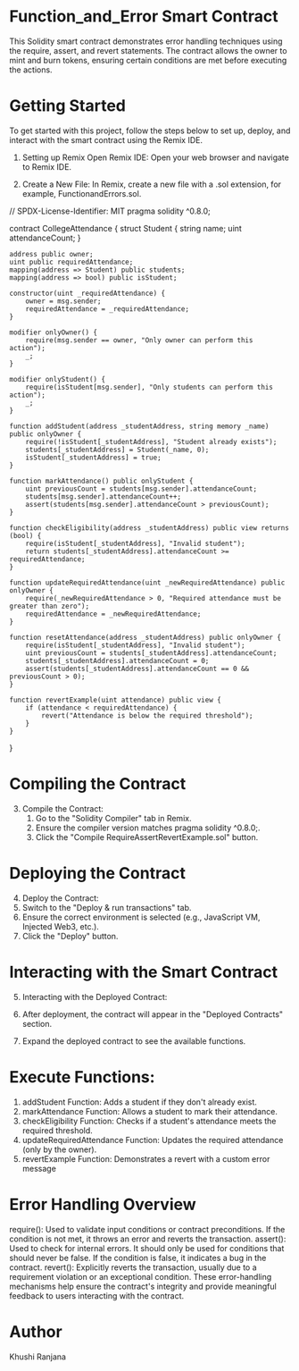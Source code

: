 # Function_and_Error Smart Contract
This Solidity smart contract demonstrates error handling techniques using the require, assert, and revert statements. The contract allows the owner to mint and burn tokens, ensuring certain conditions are met before executing the actions.

# Getting Started
To get started with this project, follow the steps below to set up, deploy, and interact with the smart contract using the Remix IDE.

1. Setting up Remix
Open Remix IDE:
Open your web browser and navigate to Remix IDE.

2. Create a New File:
In Remix, create a new file with a .sol extension, for example, FunctionandErrors.sol.

// SPDX-License-Identifier: MIT
pragma solidity ^0.8.0;

contract CollegeAttendance {
    struct Student {
        string name;
        uint attendanceCount;
    }

    address public owner;
    uint public requiredAttendance;
    mapping(address => Student) public students;
    mapping(address => bool) public isStudent;

    constructor(uint _requiredAttendance) {
        owner = msg.sender;
        requiredAttendance = _requiredAttendance;
    }

    modifier onlyOwner() {
        require(msg.sender == owner, "Only owner can perform this action");
        _;
    }

    modifier onlyStudent() {
        require(isStudent[msg.sender], "Only students can perform this action");
        _;
    }

    function addStudent(address _studentAddress, string memory _name) public onlyOwner {
        require(!isStudent[_studentAddress], "Student already exists");
        students[_studentAddress] = Student(_name, 0);
        isStudent[_studentAddress] = true;
    }

    function markAttendance() public onlyStudent {
        uint previousCount = students[msg.sender].attendanceCount;
        students[msg.sender].attendanceCount++;
        assert(students[msg.sender].attendanceCount > previousCount);
    }

    function checkEligibility(address _studentAddress) public view returns (bool) {
        require(isStudent[_studentAddress], "Invalid student");
        return students[_studentAddress].attendanceCount >= requiredAttendance;
    }

    function updateRequiredAttendance(uint _newRequiredAttendance) public onlyOwner {
        require(_newRequiredAttendance > 0, "Required attendance must be greater than zero");
        requiredAttendance = _newRequiredAttendance;
    }

    function resetAttendance(address _studentAddress) public onlyOwner {
        require(isStudent[_studentAddress], "Invalid student");
        uint previousCount = students[_studentAddress].attendanceCount;
        students[_studentAddress].attendanceCount = 0;
        assert(students[_studentAddress].attendanceCount == 0 && previousCount > 0);
    }

    function revertExample(uint attendance) public view {
        if (attendance < requiredAttendance) {
            revert("Attendance is below the required threshold");
        }
    }
}

# Compiling the Contract
3. Compile the Contract:
   1. Go to the "Solidity Compiler" tab in Remix.
   2. Ensure the compiler version matches pragma solidity ^0.8.0;.
   3. Click the "Compile RequireAssertRevertExample.sol" button.

# Deploying the Contract
4. Deploy the Contract:
  1. Switch to the "Deploy & run transactions" tab.
  2. Ensure the correct environment is selected (e.g., JavaScript VM, Injected Web3, etc.).
  3. Click the "Deploy" button.

# Interacting with the Smart Contract
5. Interacting with the Deployed Contract:

  1.  After deployment, the contract will appear in the "Deployed Contracts" section.
  2. Expand the deployed contract to see the available functions.

# Execute Functions:

 1. addStudent Function: Adds a student if they don't already exist.
 2. markAttendance Function: Allows a student to mark their attendance.
 3. checkEligibility Function: Checks if a student's attendance meets the required threshold.
 4. updateRequiredAttendance Function: Updates the required attendance (only by the owner).
 5. revertExample Function: Demonstrates a revert with a custom error message

# Error Handling Overview
require():
  Used to validate input conditions or contract preconditions. If the condition is not met, it 
  throws an error and reverts the transaction.
assert():
  Used to check for internal errors. It should only be used for conditions that should never be 
  false. If the condition is false, it indicates a bug in the contract.
revert():
  Explicitly reverts the transaction, usually due to a requirement violation or an exceptional 
  condition.
These error-handling mechanisms help ensure the contract's integrity and provide meaningful feedback to users interacting with the contract.

# Author
Khushi Ranjana
